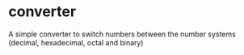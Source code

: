 # converter
A simple converter to switch numbers between the number systems (decimal, hexadecimal, octal and binary)
